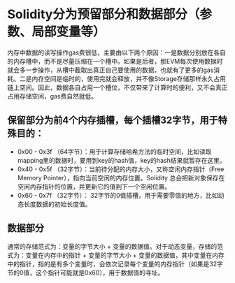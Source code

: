 

# Solidity分为预留部分和数据部分（参数、局部变量等）
内存中数据的读写操作gas费很低，主要由以下两个原因：一是数据分别放在各自的内存槽中，而不是尽量压缩在一个槽中。如果是后者，那EVM每次使用数据时就会多一步操作，从槽中截取出真正自己要使用的数据，也就有了更多的gas消耗。二是内存空间是临时的，使用完就会释放，并不像Storage存储那样永久占用链上空间。因此，数据各自占用一个槽位，不仅带来了计算时的便利，又不会真正占用存储空间，gas费自然就低。

## 保留部分为前4个内存插槽，每个插槽32字节，用于特殊目的：
+ 0x00 - 0x3f （64字节）：用于计算存储哈希方法的临时空间，比如读取mapping里的数据时，要用到key的hash值，key的hash结果就暂存在这里。
+ 0x40 - 0x5f （32字节）：当前待分配的内存大小，又称空闲内存指针（Free Memory Pointer），指向当前空闲的内存位置。Solidity 总会把新对象保存在空闲内存指针的位置，并更新它的值到下一个空闲位置。
+ 0x60 - 0x7f （32字节）： 32字节的0值插槽，用于需要零值的地方，比如动态长度数据的初始长度值。

## 数据部分
通常的存储范式为：变量的字节大小 + 变量的数据值。对于动态变量，存储的范式为：变量在内存中的指针 + 变量的字节大小 + 变量的数据值，其中变量在内存中的指针，指的是有多个变量时，会依次记录每个变量的内存指针（如果是32字节的0值，这个指针可能就是0x60），用于数据值的寻址。